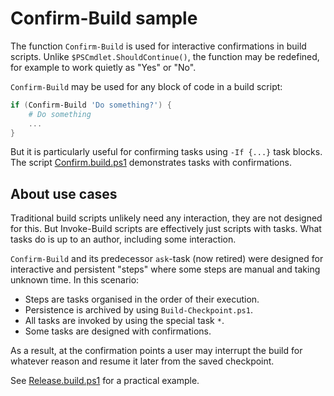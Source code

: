 # Confirm-Build sample

The function `Confirm-Build` is used for interactive confirmations in build
scripts. Unlike `$PSCmdlet.ShouldContinue()`, the function may be redefined,
for example to work quietly as "Yes" or "No".

`Confirm-Build` may be used for any block of code in a build script:

```powershell
if (Confirm-Build 'Do something?') {
    # Do something
    ...
}
```

But it is particularly useful for confirming tasks using `-If {...}` task blocks.
The script [Confirm.build.ps1](Confirm.build.ps1) demonstrates tasks with confirmations.

## About use cases

Traditional build scripts unlikely need any interaction, they are not designed
for this. But Invoke-Build scripts are effectively just scripts with tasks.
What tasks do is up to an author, including some interaction.

`Confirm-Build` and its predecessor `ask`-task (now retired) were designed for
interactive and persistent "steps" where some steps are manual and taking
unknown time. In this scenario:

- Steps are tasks organised in the order of their execution.
- Persistence is archived by using `Build-Checkpoint.ps1`.
- All tasks are invoked by using the special task `*`.
- Some tasks are designed with confirmations.

As a result, at the confirmation points a user may interrupt the build for
whatever reason and resume it later from the saved checkpoint.

See [Release.build.ps1](../Release.build.ps1) for a practical example.
